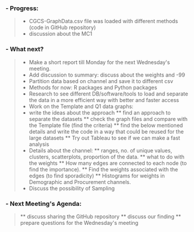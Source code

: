 
### - Progress:
>* CGCS-GraphData.csv file was loaded with different methods (code in GitHub repository)
>* discussion about the MC1

### - What next?

>* Make a short report till Monday for the next Wednesday's meeting.
>* Add discussion to summary: discuss about the weights and -99
>* Partition data based on channel and save it to different csv
  >* Methods for now: R packages and Python packages
>* Research to see different DB/software/tools to load and separate the data in a more efficient way with better and faster access
>* Work on the Template and Q1 data graphs:
  >* write the ideas about the approach
  >** find an approach to separate the datasets
  >** check the graph files and compare with the Template file (find the criteria)
  >** find the below mentioned details and write the code in a way that could be reused for the large datasets
  >** Try out Tableau to see if we can make a fast analysis
>* Details about the channel:
  >** ranges, no. of unique values, clusters, scatterplots, proportion of the data.
  >** what to do with the weights
  >** How many edges are connected to each node (to find the importance).
  >** Find the weights associated with the edges (to find sporadicity)
  >** Histograms for weights in Demographic and Procurement channels.
>* Discuss the possibility of Sampling

### - Next Meeting's Agenda:

>** discuss sharing the GitHub repository
>** discuss our finding
>** prepare questions for the Wednesday's meeting
